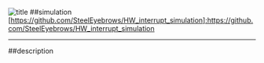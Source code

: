 ![title](https://user-images.githubusercontent.com/46894554/83957388-27daae80-a8a3-11ea-8022-7d67756361b4.png)
##simulation
[https://github.com/SteelEyebrows/HW_interrupt_simulation]:https://github.com/SteelEyebrows/HW_interrupt_simulation
___
##description
